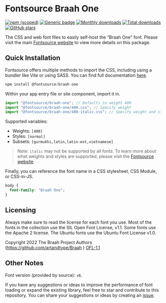 # Fontsource Braah One

[![npm (scoped)](https://img.shields.io/npm/v/@fontsource/braah-one?color=brightgreen)](https://www.npmjs.com/package/@fontsource/braah-one) [![Generic badge](https://img.shields.io/badge/fontsource-passing-brightgreen)](https://github.com/fontsource/fontsource) [![Monthly downloads](https://badgen.net/npm/dm/@fontsource/braah-one)](https://github.com/fontsource/fontsource) [![Total downloads](https://badgen.net/npm/dt/@fontsource/braah-one)](https://github.com/fontsource/fontsource) [![GitHub stars](https://img.shields.io/github/stars/fontsource/fontsource.svg?style=social&label=Star)](https://github.com/fontsource/fontsource/stargazers)

The CSS and web font files to easily self-host the “Braah One” font. Please visit the main [Fontsource website](https://fontsource.org/fonts/braah-one) to view more details on this package.

## Quick Installation

Fontsource offers multiple methods to import the CSS, including using a bundler like Vite or using SASS. You can find full documentation [here](https://fontsource.org/docs/getting-started/introduction).

```javascript
npm install @fontsource/braah-one
```

Within your app entry file or site component, import it in.

```javascript
import "@fontsource/braah-one"; // Defaults to weight 400
import "@fontsource/braah-one/400.css"; // Specify weight
import "@fontsource/braah-one/400-italic.css"; // Specify weight and style
```

Supported variables:
- Weights: `[400]`
- Styles: `[normal]`
- Subsets: `[gurmukhi,latin,latin-ext,vietnamese]`

> Note: `italic` may not be supported by all fonts. To learn more about what weights and styles are supported, please visit the [Fontsource website](https://fontsource.org/fonts/braah-one).

Finally, you can reference the font name in a CSS stylesheet, CSS Module, or CSS-in-JS.

```css
body {
  font-family: "Braah One";
}
```

## Licensing
Always make sure to read the license for each font you use. Most of the fonts in the collection use the SIL Open Font License, v1.1. Some fonts use the Apache 2 license. The Ubuntu fonts use the Ubuntu Font License v1.0.

Copyright 2022 The Braah Project Authors (https://github.com/artandtype/Braah )
[OFL-1.1](http://scripts.sil.org/OFL)

## Other Notes
Font version (provided by source): `v6`.

If you have any suggestions or ideas to improve the performance of font loading or expand the existing library, feel free to star and contribute to this repository. You can share your suggestions or ideas by creating an [issue](https://github.com/fontsource/fontsource/issues).
